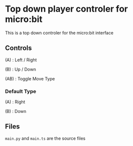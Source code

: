 # Top down player controler for micro:bit

This is a top down controler for the micro:bit interface

## Controls

(A) : Left / Right

(B) : Up / Down

(AB) : Toggle Move Type

### Default Type

(A) : Right

(B) : Down

## Files

`main.py` and `main.ts` are the source files 
